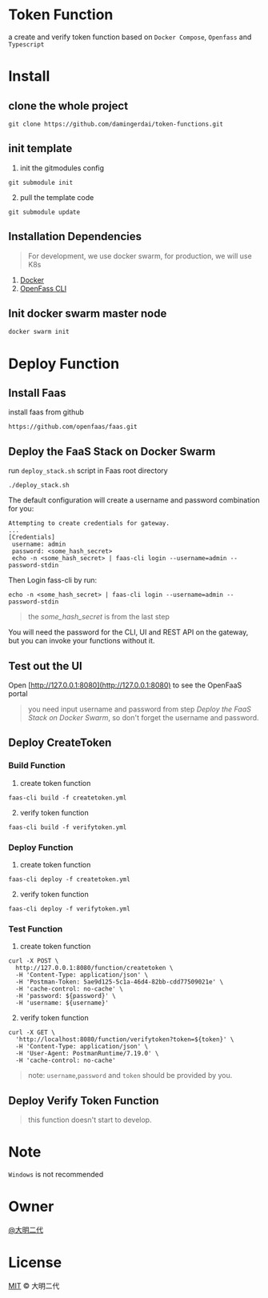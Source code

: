 # Token Function
a create and verify token function based on `Docker Compose`, `Openfass` and `Typescript`

# Install 
## clone the whole project
```shell script
git clone https://github.com/damingerdai/token-functions.git
```

## init template
1. init the gitmodules config
```shell script
git submodule init
```
2. pull the template code
```shell script
git submodule update
```

## Installation Dependencies
> For development, we use docker swarm, for production, we will use K8s
 
1. [Docker](https://docs.docker.com/install/)
2. [OpenFass CLI](https://docs.openfaas.com/cli/install/)

## Init docker swarm master node
```shell script
docker swarm init
```

# Deploy Function
## Install Faas
install faas from github
```shell srcipt
https://github.com/openfaas/faas.git
```

## Deploy the FaaS Stack on Docker Swarm
run `deploy_stack.sh` script in Faas root directory
```shell script
./deploy_stack.sh
```
The default configuration will create a username and password combination for you:
```
Attempting to create credentials for gateway.
...
[Credentials]
 username: admin
 password: <some_hash_secret>
 echo -n <some_hash_secret> | faas-cli login --username=admin --
password-stdin
```
Then Login fass-cli by run:
```
echo -n <some_hash_secret> | faas-cli login --username=admin --password-stdin
```
> the *some_hash_secret* is from the last step

You will need the password for the CLI, UI and REST API on the gateway, but you can invoke your functions without it.

## Test out the UI
Open [http://127.0.0.1:8080](http://127.0.0.1:8080)  to see the OpenFaaS portal
> you need input username and password from step *Deploy the FaaS Stack on Docker Swarm*, so don't forget the username and password.

## Deploy CreateToken
### Build Function
1. create token function
```
faas-cli build -f createtoken.yml
```
2. verify token function
```
faas-cli build -f verifytoken.yml
```
### Deploy Function
1. create token function
```
faas-cli deploy -f createtoken.yml
```
2. verify token function
```
faas-cli deploy -f verifytoken.yml
```
### Test Function
1. create token function
```
curl -X POST \
  http://127.0.0.1:8080/function/createtoken \
  -H 'Content-Type: application/json' \
  -H 'Postman-Token: 5ae9d125-5c1a-46d4-82bb-cdd77509021e' \
  -H 'cache-control: no-cache' \
  -H 'password: ${password}' \
  -H 'username: ${username}'
```
2. verify token function
```
curl -X GET \
  'http://localhost:8080/function/verifytoken?token=${token}' \
  -H 'Content-Type: application/json' \
  -H 'User-Agent: PostmanRuntime/7.19.0' \
  -H 'cache-control: no-cache' 
```
> note: `username`,`password` and `token` should be provided by you.

## Deploy Verify Token Function
> this function doesn't start to develop.

# Note
 `Windows` is not recommended

# Owner

[@大明二代](https://github.com/damingerdai)

# License

[MIT](LICENSE) © 大明二代